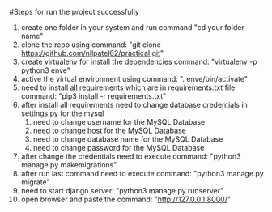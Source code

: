 #Steps for run the project successfully
1. create one folder in your system and run command "cd your folder name"
2. clone the repo using command: "git clone https://github.com/nilpatel62/practical.git"
3. create virtualenv for install the dependencies command: "virtualenv -p python3 enve"
4. active the virtual environment using command: ". enve/bin/activate"
5. need to install all requirements which are in requirements.txt file command: "pip3 install -r requirements.txt"
6. after install all requirements need to change database credentials in settings.py for the mysql
    1. need to change username for the MySQL Database
    2. need to change host for the MySQL Database
    3. need to change database name for the MySQL Database
    4. need to change password for the MySQL Database
7. after change the credentials need to execute command: "python3 manage.py makemigrations"
8. after run last command need to execute command: "python3 manage.py migrate"
9. need to start django server: "python3 manage.py runserver"
10. open browser and paste the command: "http://127.0.0.1:8000/"